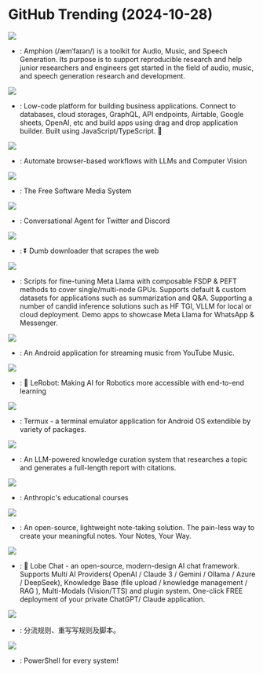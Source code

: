 # GitHub Trending (2024-10-28)

![](https://img.shields.io/badge/Python-New%20478-green?style=flat-square&logo=appveyor)
- [](https://github.comundefined): Amphion (/æmˈfaɪən/) is a toolkit for Audio, Music, and Speech Generation. Its purpose is to support reproducible research and help junior researchers and engineers get started in the field of audio, music, and speech generation research and development.

![](https://img.shields.io/badge/JavaScript-New%20289-green?style=flat-square&logo=appveyor)
- [](https://github.comundefined): Low-code platform for building business applications. Connect to databases, cloud storages, GraphQL, API endpoints, Airtable, Google sheets, OpenAI, etc and build apps using drag and drop application builder. Built using JavaScript/TypeScript. 🚀

![](https://img.shields.io/badge/Python-New%20575-green?style=flat-square&logo=appveyor)
- [](https://github.comundefined): Automate browser-based workflows with LLMs and Computer Vision

![](https://img.shields.io/badge/C%23-New%2067-green?style=flat-square&logo=appveyor)
- [](https://github.comundefined): The Free Software Media System

![](https://img.shields.io/badge/TypeScript-New%2054-green?style=flat-square&logo=appveyor)
- [](https://github.comundefined): Conversational Agent for Twitter and Discord

![](https://img.shields.io/badge/Python-New%20864-green?style=flat-square&logo=appveyor)
- [](https://github.comundefined): ⏬ Dumb downloader that scrapes the web

![](https://img.shields.io/badge/Jupyter%20Notebook-New%20271-green?style=flat-square&logo=appveyor)
- [](https://github.comundefined): Scripts for fine-tuning Meta Llama with composable FSDP & PEFT methods to cover single/multi-node GPUs. Supports default & custom datasets for applications such as summarization and Q&A. Supporting a number of candid inference solutions such as HF TGI, VLLM for local or cloud deployment. Demo apps to showcase Meta Llama for WhatsApp & Messenger.

![](https://img.shields.io/badge/Kotlin-New%20112-green?style=flat-square&logo=appveyor)
- [](https://github.comundefined): An Android application for streaming music from YouTube Music.

![](https://img.shields.io/badge/Python-New%2036-green?style=flat-square&logo=appveyor)
- [](https://github.comundefined): 🤗 LeRobot: Making AI for Robotics more accessible with end-to-end learning

![](https://img.shields.io/badge/Java-New%2058-green?style=flat-square&logo=appveyor)
- [](https://github.comundefined): Termux - a terminal emulator application for Android OS extendible by variety of packages.

![](https://img.shields.io/badge/Python-New%2088-green?style=flat-square&logo=appveyor)
- [](https://github.comundefined): An LLM-powered knowledge curation system that researches a topic and generates a full-length report with citations.

![](https://img.shields.io/badge/Jupyter%20Notebook-New%20233-green?style=flat-square&logo=appveyor)
- [](https://github.comundefined): Anthropic's educational courses

![](https://img.shields.io/badge/Go-New%2073-green?style=flat-square&logo=appveyor)
- [](https://github.comundefined): An open-source, lightweight note-taking solution. The pain-less way to create your meaningful notes. Your Notes, Your Way.

![](https://img.shields.io/badge/TypeScript-New%20247-green?style=flat-square&logo=appveyor)
- [](https://github.comundefined): 🤯 Lobe Chat - an open-source, modern-design AI chat framework. Supports Multi AI Providers( OpenAI / Claude 3 / Gemini / Ollama / Azure / DeepSeek), Knowledge Base (file upload / knowledge management / RAG ), Multi-Modals (Vision/TTS) and plugin system. One-click FREE deployment of your private ChatGPT/ Claude application.

![](https://img.shields.io/badge/JavaScript-New%2018-green?style=flat-square&logo=appveyor)
- [](https://github.comundefined): 分流规则、重写写规则及脚本。

![](https://img.shields.io/badge/C%23-New%20109-green?style=flat-square&logo=appveyor)
- [](https://github.comundefined): PowerShell for every system!

